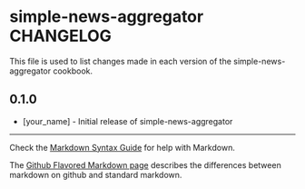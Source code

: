 simple-news-aggregator CHANGELOG
================================

This file is used to list changes made in each version of the simple-news-aggregator cookbook.

0.1.0
-----
- [your_name] - Initial release of simple-news-aggregator

- - -
Check the [Markdown Syntax Guide](http://daringfireball.net/projects/markdown/syntax) for help with Markdown.

The [Github Flavored Markdown page](http://github.github.com/github-flavored-markdown/) describes the differences between markdown on github and standard markdown.
